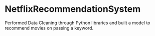 # NetflixRecommendationSystem
Performed Data Cleaning through Python libraries and built a model to recommend movies on passing a keyword.
